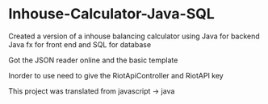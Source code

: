 # Inhouse-Calculator-Java-SQL
Created a version of a inhouse balancing calculator using Java for backend Java fx for front end and SQL for database

Got the JSON reader online and the basic template 

Inorder to use need to give the RiotApiController and RiotAPI key 

This project was translated from javascript -> java 
